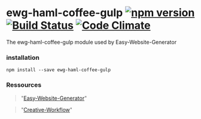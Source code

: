 # ewg-haml-coffee-gulp [![npm version](https://badge.fury.io/js/ewg-haml-coffee-gulp.svg)](https://badge.fury.io/js/ewg-haml-coffee-gulp) [![Build Status](https://travis-ci.org/easy-website-generator/ewg-haml-coffee-gulp.svg?branch=master)](https://travis-ci.org/easy-website-generator/ewg-haml-coffee-gulp) [![Code Climate](https://codeclimate.com/github/easy-website-generator/ewg-haml-coffee-gulp/badges/gpa.svg)](https://codeclimate.com/github/easy-website-generator/ewg-haml-coffee-gulp)


The ewg-haml-coffee-gulp module used by Easy-Website-Generator

### installation
``npm install --save ewg-haml-coffee-gulp``

### Ressources
> "[Easy-Website-Generator](https://github.com/easy-website-generator/)"

> "[Creative-Workflow](http://www.creative-workflow.berlin/company.html)"
